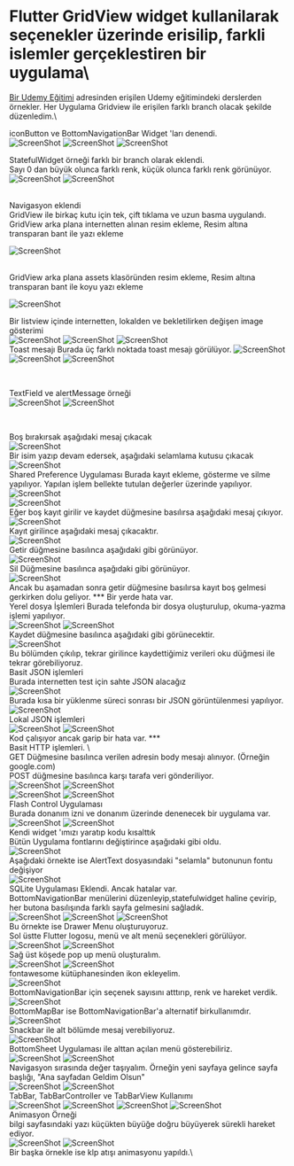 # Flutter GridView widget kullanilarak seçenekler üzerinde erisilip, farkli islemler gerçeklestiren bir uygulama\

[Bir Udemy Eğitimi](https://www.udemy.com/course/google-flutter-ve-dart-programlama-dili-temel-egitimi/learn/lecture/12128622#reviews) adresinden
erişilen Udemy eğitimindeki derslerden örnekler. Her Uygulama Gridview ile erişilen farklı branch olacak şekilde düzenledim.\

iconButton ve BottomNavigationBar Widget 'ları denendi.
<BR>
![ScreenShot](/screen_shots/img-01.png)
![ScreenShot](/screen_shots/img-02.png)
![ScreenShot](/screen_shots/img-03.png)
<BR>

StatefulWidget örneği farklı bir branch olarak eklendi.  
Sayı 0 dan büyük olunca farklı renk, küçük olunca farklı renk görünüyor.
<BR>
![ScreenShot](/screen_shots/img-04.png)
![ScreenShot](/screen_shots/img-05.png)

<BR>
Navigasyon eklendi

<BR>
GridView ile birkaç kutu için tek, çift tıklama ve uzun basma uygulandı.

<BR>
GridView arka plana internetten alınan resim ekleme,
Resim altına transparan bant ile yazı ekleme
<BR>

![ScreenShot](/screen_shots/img-06.png)

<BR>
GridView arka plana assets klasöründen resim ekleme,
Resim altına transparan bant ile koyu yazı ekleme
<BR>

![ScreenShot](/screen_shots/img-07.png)

Bir listview içinde internetten, lokalden ve bekletilirken değişen image gösterimi
<BR>
![ScreenShot](/screen_shots/img-08.png)
![ScreenShot](/screen_shots/img-09.png)
![ScreenShot](/screen_shots/img-10.png)
<BR>
Toast mesajı
Burada üç farklı noktada toast mesajı görülüyor.
![ScreenShot](/screen_shots/img-11-toast.png)
![ScreenShot](/screen_shots/img-12-toast2.png)
![ScreenShot](/screen_shots/img-13-toast3.png)

<BR>

TextField ve alertMessage örneği
<BR>
![ScreenShot](/screen_shots/img-14-textfield1.png)
![ScreenShot](/screen_shots/img-15-textfield2.png)

<BR>

Boş bırakırsak aşağıdaki mesaj çıkacak
<BR>
![ScreenShot](/screen_shots/img-16-textfield3.png)
<BR>
Bir isim yazıp devam edersek, aşağıdaki selamlama kutusu çıkacak
<BR>
![ScreenShot](/screen_shots/img-17-alertdialog.png)
<BR>
Shared Preference Uygulaması
Burada kayıt ekleme, gösterme ve silme yapılıyor.
Yapılan işlem bellekte tutulan değerler üzerinde yapılıyor.
<BR>
![ScreenShot](/screen_shots/img-18-sharedpref-1.png)
<BR>
![ScreenShot](/screen_shots/img-19-sharedpref-2.png)
<BR>
Eğer boş kayıt girilir ve kaydet düğmesine basılırsa aşağıdaki mesaj çıkıyor.
<BR>
![ScreenShot](/screen_shots/img-20-sharedpref-3.png)
<BR>
Kayıt girilince aşağıdaki mesaj çıkacaktır.
<BR>
![ScreenShot](/screen_shots/img-21-sharedpref-4.png)
<BR>
Getir düğmesine basılınca aşağıdaki gibi görünüyor.
<BR>
![ScreenShot](/screen_shots/img-22-sharedpref-5.png)
<BR>
Sil Düğmesine basılınca aşağıdaki gibi görünüyor.
<BR>
![ScreenShot](/screen_shots/img-23-sharedpref-6.png)
<BR>
Ancak bu aşamadan sonra getir düğmesine basılırsa kayıt boş gelmesi gerkirken dolu geliyor.
*** Bir yerde hata var.
<BR>
Yerel dosya İşlemleri
Burada telefonda bir dosya oluşturulup, okuma-yazma işlemi yapılıyor.
<BR>
![ScreenShot](/screen_shots/img-24-dosyaislemleri-1.png)
![ScreenShot](/screen_shots/img-25-dosyaislemleri-2.png)
<BR>
Kaydet düğmesine basılınca aşağıdaki gibi görünecektir.
<BR>
![ScreenShot](/screen_shots/img-26-dosyaislemleri-3.png)\
Bu bölümden çıkılıp, tekrar girilince kaydettiğimiz verileri oku düğmesi ile tekrar görebiliyoruz.\
Basit JSON işlemleri\
Burada internetten test için sahte JSON alacağız\
![ScreenShot](/screen_shots/img-27-JSON-1.png)\
Burada kısa bir yüklenme süreci sonrası bir JSON görüntülenmesi yapılıyor.\
![ScreenShot](/screen_shots/img-28-JSON-2.png)\
Lokal JSON işlemleri\
![ScreenShot](/screen_shots/img-29-localJSON-1.png)
![ScreenShot](/screen_shots/img-30-localJSON-2.png)\
Kod çalışıyor ancak garip bir hata var. *** \
Basit HTTP işlemleri. \  
GET Düğmesine basılınca verilen adresin body mesajı alınıyor. (Örneğin google.com)\
POST düğmesine basılınca karşı tarafa veri gönderiliyor.\
![ScreenShot](/screen_shots/img-31-basithttp-1.png)
![ScreenShot](/screen_shots/img-32-basithttp-2.png)\
![ScreenShot](/screen_shots/img-33-basithttp-3.png)
![ScreenShot](/screen_shots/img-34-basithttp-4.png)\
Flash Control Uygulaması\
Burada donanım izni ve donanım üzerinde denenecek bir uygulama var.\
![ScreenShot](/screen_shots/img-35-flashoff.png)
![ScreenShot](/screen_shots/img-36-flashon.png)\
Kendi widget 'ımızı yaratıp kodu kısalttık\
Bütün Uygulama fontlarını değiştirince aşağıdaki gibi oldu.\
![ScreenShot](/screen_shots/img-37-font-1.png)\
Aşağıdaki örnekte ise AlertText dosyasındaki "selamla" butonunun fontu değişiyor\
![ScreenShot](/screen_shots/img-38-font-2.png)\
SQLite Uygulaması Eklendi. Ancak hatalar var.\
BottomNavigationBar menülerini düzenleyip,statefulwidget haline çevirip, her butona basılışında farklı sayfa gelmesini sağladık.\
![ScreenShot](/screen_shots/img-39-bottomnavigationbar-1.png)
![ScreenShot](/screen_shots/img-40-bottomnavigationbar-2.png)
![ScreenShot](/screen_shots/img-41-bottomnavigationbar-3.png)\
Bu örnekte ise Drawer Menu oluşturuyoruz.\
Sol üstte Flutter logosu, menü ve alt menü seçenekleri görülüyor.\
![ScreenShot](/screen_shots/img-42-drawer-1.png)
![ScreenShot](/screen_shots/img-43-drawer-2.png)\
Sağ üst köşede pop up menü oluşturalım.\
![ScreenShot](/screen_shots/img-44-popup-1.png)
![ScreenShot](/screen_shots/img-45-popup-2.png)\
fontawesome kütüphanesinden ikon ekleyelim.\
![ScreenShot](/screen_shots/img-46-fontawesome-1.png)\
BottomNavigationBar için seçenek sayısını atttırıp, renk ve hareket verdik.\
![ScreenShot](/screen_shots/img-47-bottomnavigationbar-4.png)\
BottomMapBar ise BottomNavigationBar'a alternatif birkullanımdır.\
![ScreenShot](/screen_shots/img-48-bottommapbar-1.png)\
Snackbar ile alt bölümde mesaj verebiliyoruz.\
![ScreenShot](/screen_shots/img-49-snackbar.png)\
BottomSheet Uygulaması ile alttan açılan menü gösterebiliriz.\
![ScreenShot](/screen_shots/img-50-bottomsheet-1.png)
![ScreenShot](/screen_shots/img-51-bottomsheet-2.png)\
Navigasyon sırasında değer taşıyalım. Örneğin yeni sayfaya gelince sayfa başlığı, "Ana sayfadan Geldim Olsun"\
![ScreenShot](/screen_shots/img-52-valuecarry-1.png)
![ScreenShot](/screen_shots/img-53-valuecarry-2.png)\
TabBar, TabBarController ve TabBarView Kullanımı\
![ScreenShot](/screen_shots/img-52-valuecarry-1.png)
![ScreenShot](/screen_shots/img-54-tabbar-1.png)
![ScreenShot](/screen_shots/img-55-tabbar-2.png)
![ScreenShot](/screen_shots/img-56-tabbar-3.png)\
Animasyon Örneği\
bilgi sayfasındaki yazı küçükten büyüğe doğru büyüyerek sürekli hareket ediyor.\
![ScreenShot](/screen_shots/img-57-animation-1.png)
![ScreenShot](/screen_shots/img-58-animation-2.png)\
Bir başka örnekle ise klp atışı animasyonu yapıldı.\








